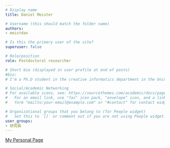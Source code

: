 ```yaml
---
# Display name
title: Daniel Meister

# Username (this should match the folder name)
authors:
- meistdan

# Is this the primary user of the site?
superuser: false

# Role/position
role: Postdoctoral researcher

# Short bio (displayed in user profile at end of posts)
#bio: 
# I'm a Ph.D student in the creative informatics department in the University of Tokyo

# Social/Academic Networking
# For available icons, see: https://sourcethemes.com/academic/docs/page-builder/#icons
#   For an email link, use "fas" icon pack, "envelope" icon, and a link in the
#   form "mailto:your-email@example.com" or "#contact" for contact widget.

# Organizational groups that you belong to (for People widget)
#   Set this to `[]` or comment out if you are not using People widget.
user_groups:
- 研究員
---
```


<a href="https://meistdan.github.io/">My Personal Page<a>







